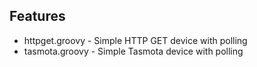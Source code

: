 ## Features

* httpget.groovy - Simple HTTP GET device with polling
* tasmota.groovy - Simple Tasmota device with polling
